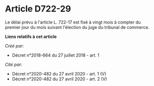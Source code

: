 # Article D722-29

Le délai prévu à l'article L. 722-17 est fixé à vingt mois à compter du premier jour du mois suivant l'élection du juge du
tribunal de commerce.

**Liens relatifs à cet article**

_Créé par_:

  - Décret n°2018-664 du 27 juillet 2018 - art. 1

_Cité par_:

  - Décret n°2020-482 du 27 avril 2020 - art. 1 (V)
  - Décret n°2020-482 du 27 avril 2020 - art. 2 (V)
